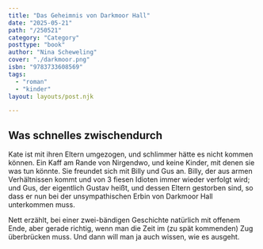 ```yaml
---
title: "Das Geheimnis von Darkmoor Hall"
date: "2025-05-21"
path: "/250521"
category: "Category"
posttype: "book"
author: "Nina Scheweling"
cover: "./darkmoor.png"
isbn: "9783733608569"
tags:
  - "roman"
  - "kinder"
layout: layouts/post.njk

---
```

## Was schnelles zwischendurch

Kate ist mit ihren Eltern umgezogen, und schlimmer hätte es nicht kommen können. Ein Kaff am Rande von Nirgendwo, und keine Kinder, mit denen sie was tun könnte. Sie freundet sich mit Billy und Gus an. Billy, der aus armen Verhältnissen kommt und von 3 fiesen Idioten immer wieder verfolgt wird; und Gus, der eigentlich Gustav heißt, und dessen Eltern gestorben sind, so dass er nun bei der unsympathischen Erbin von Darkmoor Hall unterkommen muss.

Nett erzählt, bei einer zwei-bändigen Geschichte natürlich mit offenem Ende, aber gerade richtig, wenn man die Zeit im (zu spät kommenden) Zug überbrücken muss. Und dann will man ja auch wissen, wie es ausgeht. 
